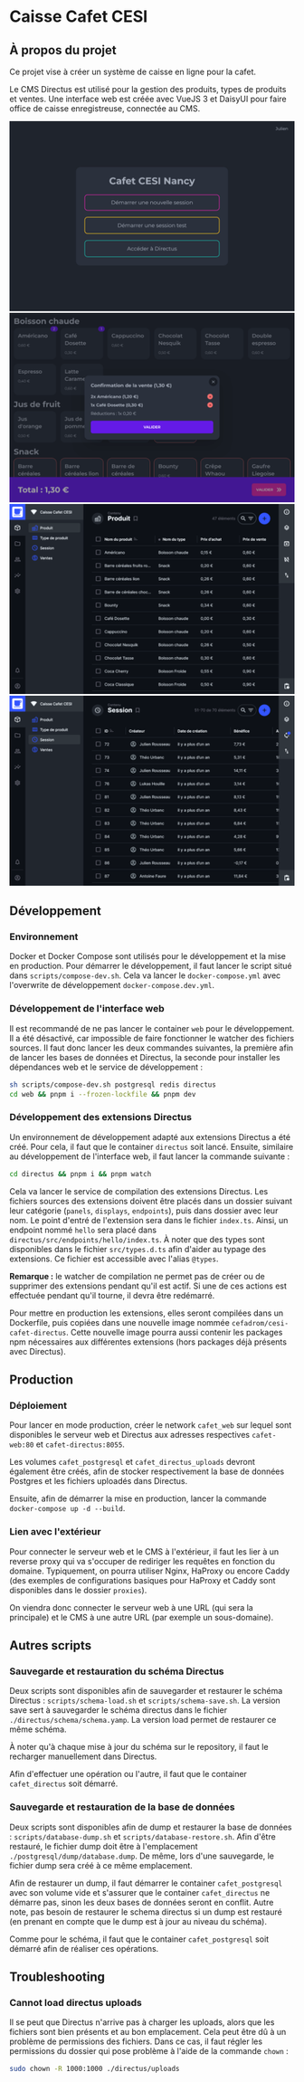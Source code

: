 # Caisse Cafet CESI

## À propos du projet

Ce projet vise à créer un système de caisse en ligne pour la cafet.

Le CMS Directus est utilisé pour la gestion des produits, types de produits et ventes. Une interface web est créée avec
VueJS 3 et DaisyUI pour faire office de caisse enregistreuse, connectée au CMS.

![Page d'accueil](./screenshots/1-homepage.png)
![Page de ventes](./screenshots/2-sell.png)
![Produits](./screenshots/3-products.png)
![Sessions](./screenshots/4-sessions.png)

## Développement

### Environnement

Docker et Docker Compose sont utilisés pour le développement et la mise en production. Pour démarrer le développement,
il faut lancer le script situé dans `scripts/compose-dev.sh`. Cela va lancer le `docker-compose.yml` avec l'overwrite de
développement `docker-compose.dev.yml`.

### Développement de l'interface web

Il est recommandé de ne pas lancer le container `web` pour le développement. Il a été désactivé, car impossible de faire
fonctionner le watcher des fichiers sources. Il faut donc lancer les deux commandes suivantes, la première afin de
lancer les bases de données et Directus, la seconde pour installer les dépendances web et le service de développement :

```bash
sh scripts/compose-dev.sh postgresql redis directus 
cd web && pnpm i --frozen-lockfile && pnpm dev
```

### Développement des extensions Directus

Un environnement de développement adapté aux extensions Directus a été créé. Pour cela, il faut que le container
`directus` soit lancé. Ensuite, similaire au développement de l'interface web, il faut lancer la commande suivante :

```bash
cd directus && pnpm i && pnpm watch
```

Cela va lancer le service de compilation des extensions Directus. Les fichiers sources des extensions doivent être 
placés dans un dossier suivant leur catégorie (`panels`, `displays`, `endpoints`), puis dans dossier avec leur nom. 
Le point d'entré de l'extension sera dans le fichier `index.ts`. Ainsi, un endpoint nommé `hello` sera placé dans
`directus/src/endpoints/hello/index.ts`. À noter que des types sont disponibles dans le fichier `src/types.d.ts` afin
d'aider au typage des extensions. Ce fichier est accessible avec l'alias `@types`.

**Remarque :** le watcher de compilation ne permet pas de créer ou de supprimer des extensions pendant qu'il est actif.
Si une de ces actions est effectuée pendant qu'il tourne, il devra être redémarré.

Pour mettre en production les extensions, elles seront compilées dans un Dockerfile, puis copiées dans une nouvelle
image nommée `cefadrom/cesi-cafet-directus`. Cette nouvelle image pourra aussi contenir les packages npm nécessaires
aux différentes extensions (hors packages déjà présents avec Directus).

## Production

### Déploiement

Pour lancer en mode production, créer le network `cafet_web` sur lequel sont disponibles le serveur web et Directus
aux adresses respectives `cafet-web:80` et `cafet-directus:8055`.

Les volumes `cafet_postgresql` et `cafet_directus_uploads` devront également être créés, afin de stocker respectivement
la base de données Postgres et les fichiers uploadés dans Directus.

Ensuite, afin de démarrer la mise en production, lancer la commande `docker-compose up -d --build`.

### Lien avec l'extérieur

Pour connecter le serveur web et le CMS à l'extérieur, il faut les lier à un reverse proxy qui va s'occuper de rediriger
les requêtes en fonction du domaine. Typiquement, on pourra utiliser Nginx, HaProxy ou encore Caddy (des exemples de
configurations basiques pour HaProxy et Caddy sont disponibles dans le dossier `proxies`).

On viendra donc connecter le serveur web à une URL (qui sera la principale) et le CMS à une autre URL (par exemple un
sous-domaine).

## Autres scripts

### Sauvegarde et restauration du schéma Directus

Deux scripts sont disponibles afin de sauvegarder et restaurer le schéma Directus : `scripts/schema-load.sh` et
`scripts/schema-save.sh`. La version save sert à sauvegarder le schéma directus dans le fichier
`./directus/schema/schema.yamp`. La version load permet de restaurer ce même schéma.

À noter qu'à chaque mise à jour du schéma sur le repository, il faut le recharger manuellement dans Directus.

Afin d'effectuer une opération ou l'autre, il faut que le container `cafet_directus` soit démarré.

### Sauvegarde et restauration de la base de données

Deux scripts sont disponibles afin de dump et restaurer la base de données : `scripts/database-dump.sh` et
`scripts/database-restore.sh`. Afin d'être restauré, le fichier dump doit être à l'emplacement
`./postgresql/dump/database.dump`. De même, lors d'une sauvegarde, le fichier dump sera créé à ce même emplacement.

Afin de restaurer un dump, il faut démarrer le container `cafet_postgresql` avec son volume vide et s'assurer que le
container `cafet_directus` ne démarre pas, sinon les deux bases de données seront en conflit. Autre note, pas besoin de
restaurer le schema directus si un dump est restauré (en prenant en compte que le dump est à jour au niveau du schéma).

Comme pour le schéma, il faut que le container `cafet_postgresql` soit démarré afin de réaliser ces opérations.

## Troubleshooting

### Cannot load directus uploads

Il se peut que Directus n'arrive pas à charger les uploads, alors que les fichiers sont bien présents et au bon
emplacement. Cela peut être dû à un problème de permissions des fichiers. Dans ce cas, il faut régler les permissions du
dossier qui pose problème à l'aide de la commande `chown` :

```bash
sudo chown -R 1000:1000 ./directus/uploads
```
